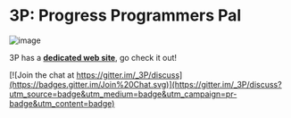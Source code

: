# 3P: Progress Programmers Pal #

![image](https://github.com/jcaillon/3P/blob/gh-pages/images/notepad_and_3P.png)

3P has a **[dedicated web site](http://jcaillon.github.io/3P/)**, go check it out!


[![Join the chat at https://gitter.im/_3P/discuss](https://badges.gitter.im/Join%20Chat.svg)](https://gitter.im/_3P/discuss?utm_source=badge&utm_medium=badge&utm_campaign=pr-badge&utm_content=badge)
